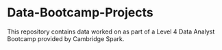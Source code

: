 # Data-Bootcamp-Projects
This repository contains data worked on as part of a Level 4 Data Analyst Bootcamp provided by Cambridge Spark.
